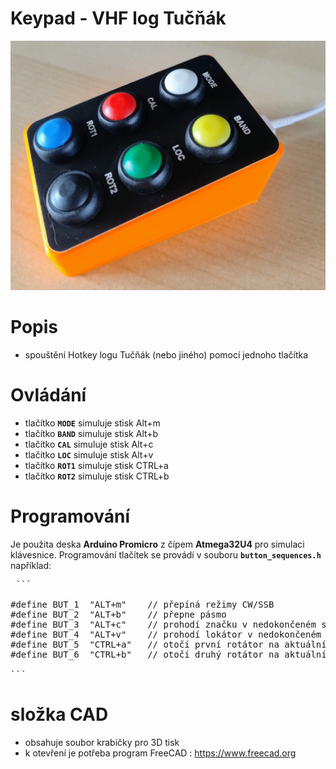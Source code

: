 # Keypad - VHF log Tučňák

![Rotator_frame](https://github.com/DrumClock/OK1MFG/blob/main/Keypad_tucnak/IMG_keypad.jpg)

# Popis

 - spouštění Hotkey logu Tučňák (nebo jiného) pomocí jednoho tlačítka

 # Ovládání

 - tlačítko **`MODE`** simuluje stisk Alt+m 
 - tlačítko **`BAND`** simuluje stisk Alt+b 
 - tlačítko **`CAL`**  simuluje stisk Alt+c 
 - tlačítko **`LOC`**  simuluje stisk Alt+v 
 - tlačítko **`ROT1`** simuluje stisk CTRL+a 
 - tlačítko **`ROT2`** simuluje stisk CTRL+b 


 # Programování
 
  Je použita deska **Arduino Promicro** z čípem **Atmega32U4** pro simulaci klávesnice.
  Programování tlačítek se provádí v souboru **`button_sequences.h`** například:
  
<pre> ``` 

#define BUT_1  "ALT+m"    // přepíná režimy CW/SSB
#define BUT_2  "ALT+b"    // přepne pásmo
#define BUT_3  "ALT+c"    // prohodí značku v nedokončeném spojení
#define BUT_4  "ALT+v"    // prohodí lokátor v nedokončeném spojení
#define BUT_5  "CTRL+a"   // otočí první rotátor na aktuální azimut
#define BUT_6  "CTRL+b"   // otočí druhý rotátor na aktuální azimut   

``` </pre>
 
# složka CAD
- obsahuje soubor krabičky pro 3D tisk 
- k otevření je potřeba program FreeCAD : https://www.freecad.org

 
